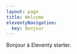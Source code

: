 ```yaml
---
layout: page
title: Welcome
eleventyNavigation:
  key: Bonjour
---
```


Bonjour à Eleventy starter.
